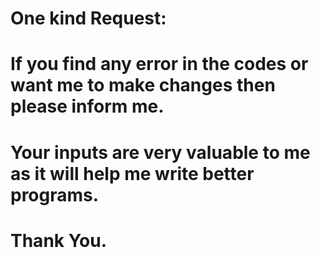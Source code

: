 # One kind Request:
# If you find any error in the codes or want me to make changes then please inform me. 
# Your inputs are very valuable to me as it will help me write better programs. 
#
# Thank You.
